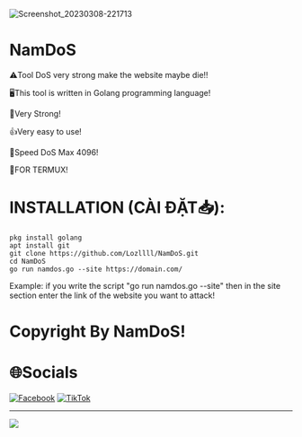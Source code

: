 ![Screenshot_20230308-221713](https://user-images.githubusercontent.com/98259155/225797849-45cb3dc6-f3fa-45eb-abfd-92db50816d8f.jpg)


# NamDoS

⚠️Tool DoS very strong make the website maybe die!!

🖥️This tool is written in Golang programming language!

💪Very Strong!

👍Very easy to use!

🚴Speed DoS Max 4096!

📱FOR TERMUX!

# INSTALLATION (CÀI ĐẶT📥):
```shell script
pkg install golang
apt install git
git clone https://github.com/Lozllll/NamDoS.git
cd NamDoS
go run namdos.go --site https://domain.com/
```
Example: if you write the script "go run namdos.go --site" then in the site section enter the link of the website you want to attack!

# Copyright By NamDoS!

# 🌐Socials
[![Facebook](https://img.shields.io/badge/Facebook-%231877F2.svg?logo=Facebook&logoColor=white)](https://facebook.com/hoangnamtricker.2009) [![TikTok](https://img.shields.io/badge/TikTok-%23000000.svg?logo=TikTok&logoColor=white)](https://tiktok.com/@namcony2009) 

---
[![](https://visitcount.itsvg.in/api?id=Lozllll&icon=0&color=0)](https://visitcount.itsvg.in)

